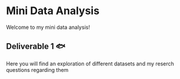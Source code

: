 # **Mini Data Analysis** 

Welcome to my mini data analysis!

## Deliverable 1 :fish:

Here you will find an exploration of different datasets and my reserch questions regarding them
